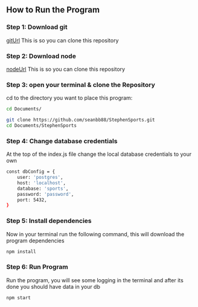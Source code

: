 ## How to Run the Program



### Step 1: Download git
[gitUrl](https://git-scm.com/download/win)
This is so you can clone this repository


### Step 2: Download node
[nodeUrl](https://nodejs.org/en/download/prebuilt-installer)
This is so you can clone this repository


### Step 3: open your terminal & clone the Repository
cd to the directory you want to place this program:
```bash
cd Documents/
```
```bash
git clone https://github.com/seanbb88/StephenSports.git
cd Documents/StephenSports
```

### Step 4: Change database credentials
At the top of the index.js file change the local database credentials to your own

```bash
const dbConfig = {
    user: 'postgres',
    host: 'localhost',
    database: 'sports',
    password: 'password',
    port: 5432,
}
```

### Step 5: Install dependencies
Now in your terminal run the following command, this will download the program dependencies

```bash
npm install
```

### Step 6: Run Program
Run the program, you will see some logging in the terminal and after its done you should have data in your db
```bash
npm start
```
